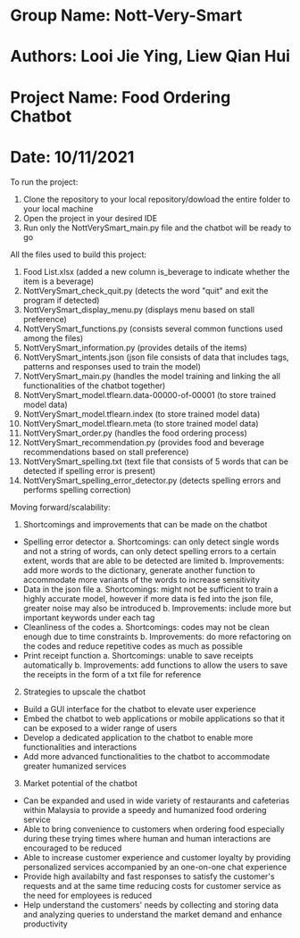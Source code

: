 # Group Name: Nott-Very-Smart
# Authors: Looi Jie Ying, Liew Qian Hui
# Project Name: Food Ordering Chatbot
# Date: 10/11/2021

To run the project:
1. Clone the repository to your local repository/dowload the entire folder to your local machine
2. Open the project in your desired IDE
3. Run only the NottVerySmart_main.py file and the chatbot will be ready to go

All the files used to build this project:
1. Food List.xlsx   (added a new column is_beverage to indicate whether the item is a beverage)
2. NottVerySmart_check_quit.py   (detects the word "quit" and exit the program if detected)
3. NottVerySmart_display_menu.py   (displays menu based on stall preference)
4. NottVerySmart_functions.py   (consists several common functions used among the files)
5. NottVerySmart_information.py   (provides details of the items)
6. NottVerySmart_intents.json   (json file consists of data that includes tags, patterns and responses used to train the model)
7. NottVerySmart_main.py   (handles the model training and linking the all functionalities of the chatbot together)
8. NottVerySmart_model.tflearn.data-00000-of-00001   (to store trained model data)
9. NottVerySmart_model.tflearn.index   (to store trained model data)
10. NottVerySmart_model.tflearn.meta   (to store trained model data)
11. NottVerySmart_order.py   (handles the food ordering process)
12. NottVerySmart_recommendation.py   (provides food and beverage recommendations based on stall preference)
13. NottVerySmart_spelling.txt   (text file that consists of 5 words that can be detected if spelling error is present)
14. NottVerySmart_spelling_error_detector.py   (detects spelling errors and performs spelling correction)

Moving forward/scalability:
1. Shortcomings and improvements that can be made on the chatbot
- Spelling error detector
a. Shortcomings: can only detect single words and not a string of words, can only detect spelling errors to a certain extent, words that are able to be detected are limited
b. Improvements: add more words to the dictionary, generate another function to accommodate more variants of the words to increase sensitivity
- Data in the json file 
a. Shortcomings: might not be sufficient to train a highly accurate model, however if more data is fed into the json file, greater noise may also be introduced
b. Improvements: include more but important keywords under each tag
- Cleanliness of the codes
a. Shortcomings: codes may not be clean enough due to time constraints
b. Improvements: do more refactoring on the codes and reduce repetitive codes as much as possible
- Print receipt function
a. Shortcomings: unable to save receipts automatically
b. Improvements: add functions to allow the users to save the receipts in the form of a txt file for reference

2. Strategies to upscale the chatbot
- Build a GUI interface for the chatbot to elevate user experience
- Embed the chatbot to web applications or mobile applications so that it can be exposed to a wider range of users
- Develop a dedicated application to the chatbot to enable more functionalities and interactions
- Add more advanced functionalities to the chatbot to accommodate greater humanized services

3. Market potential of the chatbot
- Can be expanded and used in wide variety of restaurants and cafeterias within Malaysia to provide a speedy and humanized food ordering service
- Able to bring convenience to customers when ordering food especially during these trying times where human and human interactions are encouraged to be reduced
- Able to increase customer experience and customer loyalty by providing personalized services accompanied by an one-on-one chat experience
- Provide high availabilty and fast responses to satisfy the customer's requests and at the same time reducing costs for customer service as the need for employees is reduced
- Help understand the customers' needs by collecting and storing data and analyzing queries to understand the market demand and enhance productivity

